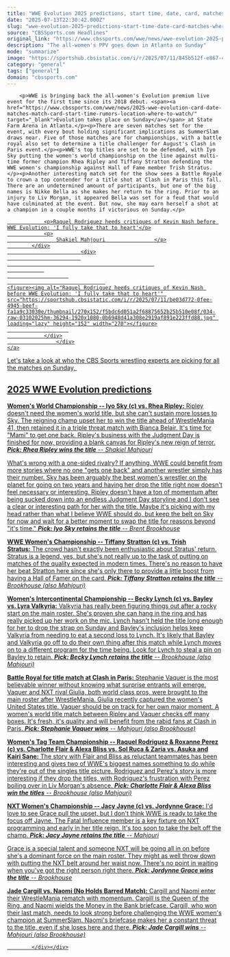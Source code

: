 ```yaml
---
title: "WWE Evolution 2025 predictions, start time, date, card, matches, where to watch, location, expert picks"
date: "2025-07-13T22:30:42.000Z"
slug: "wwe-evolution-2025-predictions-start-time-date-card-matches-where-to-watch-location-expert-picks"
source: "CBSSports.com Headlines"
original_link: "https://www.cbssports.com/wwe/news/wwe-evolution-2025-predictions-start-time-date-card-matches-where-to-watch-location-expert-picks/"
description: "The all-women's PPV goes down in Atlanta on Sunday"
mode: "summarize"
image: "https://sportshub.cbsistatic.com/i/r/2025/07/11/845b512f-e867-4936-82f2-c3d87554be3d/thumbnail/1200x675/d77b28f1e80f7207c84829bfa9844388/becky-lynch-lyra-valkyria-bayley-wwe-raw.jpg"
category: "general"
tags: ["general"]
domain: "cbssports.com"
---
```

<div id="readability-page-1" class="page"><div>
        
        
                            
                
        <p>WWE is bringing back the all-women's Evolution premium live event for the first time since its 2018 debut. <span><a href="https://www.cbssports.com/wwe/news/2025-wwe-evolution-card-date-matches-match-card-start-time-rumors-location-where-to-watch/" target="_blank">Evolution takes place on Sunday</a></span> at State Farm Arena in Atlanta.</p><p>There are seven matches set for the event, with every bout holding significant implications as SummerSlam draws near. Five of those matches are for championships, with a battle royal also set to determine a title challenger for August's Clash in Paris event.</p><p>WWE's top titles are set to be defended, with Iyo Sky putting the women's world championship on the line against multi-time former champion Rhea Ripley and Tiffany Stratton defending the WWE women's championship against Hall of Fame member Trish Stratus.</p><p>Another interesting match set for the show sees a Battle Royale to crown a top contender for a title shot at Clash in Paris this fall. There are an undetermined amount of participants, but one of the big names is Nikke Bella as she makes her return to the ring. Prior to an injury to Liv Morgan, it appeared Bella was set for a feud that would have culminated at the event. But now, she may earn herself a shot at a champion in a couple months if victorious on Sunday.</p>
        

<a href="https://www.cbssports.com/wwe/news/raquel-rodriguez-heeds-critiques-of-kevin-nash-before-wwe-evolution-i-fully-take-that-to-heart/" target="_blank">
        <div>
            <div>
                
                <p>Raquel Rodriguez heeds critiques of Kevin Nash before WWE Evolution: 'I fully take that to heart'</p>
                <p>
                    Shakiel Mahjouri                </p>
            </div>
                            <div>
                            
                                                    
                
                        
                                    
    <figure><img alt="Raquel Rodriguez heeds critiques of Kevin Nash before WWE Evolution: 'I fully take that to heart'" src="https://sportshub.cbsistatic.com/i/r/2025/07/11/be03d772-0fee-4945-beef-fa1a9c33030e/thumbnail/270x152/f5bdc6d051a2f68875652b25b510e08f/034-raw-03102025hm-36294-1920x1080-0b6948d41a308e2919af891e223ffd88.jpg" loading="lazy" height="152" width="270"></figure>
                        
                </div>
                    </div>
    </a>
<p>Let's take a look at who the CBS Sports wrestling experts are picking for all the matches on Sunday,&nbsp;</p><h2>2025 WWE Evolution predictions</h2><p><strong>Women's World Championship -- Iyo Sky (c) vs. Rhea Ripley:</strong>&nbsp;Ripley doesn't need the women's world title, but she can't sustain more losses to Sky. The reigning champ upset her to win the title ahead of WrestleMania 41, then retained it in a triple threat match with Bianca Belair. It's time for "Mami" to get one back. Ripley's business with the Judgment Day is finished for now, providing a blank canvas for Ripley's new reign of terror. <em><strong>Pick: Rhea Ripley wins the title</strong>&nbsp;-- Shakiel Mahjouri</em></p><p>What's wrong with a one-sided rivalry? If anything, WWE could benefit from more stories where no one "gets one back" and another wrestler simply has their number. Sky has been arguably the best women's wrestler on the planet for going on two years and having her drop the title right now doesn't feel necessary or interesting. Ripley doesn't have a ton of momentum after being sucked down into an endless Judgment Day storyline and I don't see a clear or interesting path for her with the title. Maybe it's picking with my head rather than what I believe WWE should do, but keep the belt on Sky for now and wait for a better moment to swap the title for reasons beyond "it's time." <em><strong>Pick: Iyo Sky retains the title</strong>&nbsp;-- Brent Brookhouse</em></p>
        

<p><strong>WWE Women's Championship -- Tiffany Stratton (c) vs. Trish Stratus:</strong>&nbsp;The crowd hasn't exactly been enthusiastic about Stratus' return. Stratus is a legend, yes, but she's not really up to the task of putting on matches of the quality expected in modern times. There's no reason to have her beat Stratton here since she's only there to provide a little boost from having a Hall of Famer on the card. <em><strong>Pick: Tiffany Stratton retains the title</strong>&nbsp;-- Brookhouse (also Mahjouri)</em></p><p><strong>Women's Intercontinental Championship -- Becky Lynch (c) vs. Bayley vs. Lyra Valkyria:</strong>&nbsp;Valkyria has really been figuring things out after a rocky start on the main roster. She's proven she can hang in the ring and has really picked up her work on the mic. Lynch hasn't held the title long enough for her to drop the strap on Sunday and Bayley's inclusion helps keep Valkyria from needing to eat a second loss to Lynch. It's likely that Bayley and Valkyria go off to do their own thing after this match while Lynch moves on to a different program for the time being. Look for Lynch to steal a pin on Bayley to retain. <em><strong>Pick: Becky Lynch retains the title</strong>&nbsp;-- Brookhouse (also Mahjouri)</em></p><p><strong>Battle Royal for title match at Clash in Paris:</strong>&nbsp;Stephanie Vaquer is the most believable winner without knowing what surprise entrants will emerge. Vaquer and NXT rival Giulia, both world class pros, were brought to the main roster after WrestleMania. Giulia recently captured the women's United States title. Vaquer should be on track for her own major moment. A women's world title match between Ripley and Vaquer checks off many boxes. It's fresh, it's quality and will benefit from the rabid fans at Clash in Paris. <em><strong>Pick: Stephanie Vaquer wins</strong>&nbsp;-- Mahjouri (also Brookhouse)</em></p>
        

<p><strong>Women's Tag Team Championship -- Raquel Rodriguez &amp; Roxanne Perez (c) vs. Charlotte Flair &amp; Alexa Bliss vs. Sol Ruca &amp; Zaria vs. Asuka and Kairi Sane:</strong>&nbsp;The story with Flair and Bliss as reluctant teammates has been interesting and gives two of WWE's biggest names something to do while they're out of the singles title picture. Rodriguez and Perez's story is more interesting if they drop the titles, with Rodriguez's frustration with Perez boiling over in Liv Morgan's absence. <em><strong>Pick: Charlotte Flair &amp; Alexa Bliss win the titles</strong>&nbsp;-- Brookhouse (also Mahjouri)</em></p><p><strong>NXT Women's Championship -- Jacy Jayne (c) vs. Jordynne Grace:</strong>&nbsp;I'd love to see Grace pull the upset, but I don't think WWE is ready to take the focus off Jayne. The Fatal Influence member is a key fixture on NXT programming and early in her title reign. It's too soon to take the belt off the champ. <em><strong>Pick: Jacy Jayne retains the title</strong>&nbsp;-- Mahjouri</em></p><p>Grace is a special talent and someone NXT will be going all in on before she's a dominant force on the main roster. They might as well throw down with putting the NXT belt around her waist now. There's no point in waiting when you've got the right person right there. <em><strong>Pick: Jordynne Grace wins the title</strong>&nbsp;-- Brookhouse</em></p>
        

<p><strong>Jade Cargill vs. Naomi (No Holds Barred Match):</strong>&nbsp;Cargill and Naomi enter their WrestleMania rematch with momentum. Cargill is the Queen of the Ring, and Naomi wields the Money in the Bank briefcase. Cargill, who won their last match, needs to look strong before challenging the WWE women's champion at SummerSlam. Naomi's briefcase makes her a constant threat to the title, even if she loses here and there. <em><strong>Pick: Jade Cargill wins</strong>&nbsp;-- Mahjouri (also Brookhouse)</em></p>


        
            </div></div>